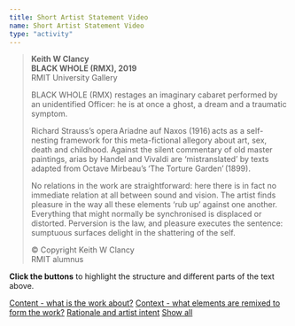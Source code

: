 ```yaml
---
title: Short Artist Statement Video
name: Short Artist Statement Video
type: "activity"
---
```

<!-- START container -->
<div class="my-container">
	<blockquote>
		<a id="mark-up-content"></a>
		<p><strong>Keith W Clancy<br />BLACK WHOLE (RMX), 2019</strong><br />RMIT University Gallery</p>
		<p><span id="what">BLACK WHOLE (RMX) restages an imaginary cabaret performed by an unidentified Officer: he is at once a ghost, a dream and a traumatic symptom.</span></p>
		<p><span id="context">Richard Strauss’s opera Ariadne auf Naxos (1916) acts as a self-nesting framework for this meta-fictional allegory about art, sex, death and childhood. Against the silent commentary of old master paintings, arias by Handel and Vivaldi are ‘mistranslated’ by texts adapted from Octave Mirbeau’s ‘The Torture Garden’ (1899).</span></p>
		<p><span id="rationale">No relations in the work are straightforward: here there is in fact no immediate relation at all between sound and vision. The artist finds pleasure in the way all these elements ‘rub up’ against one another. Everything that might normally be synchronised is displaced or distorted. Perversion is the law, and pleasure executes the sentence: sumptuous surfaces delight in the shattering of the self.</span></p>
		<p class="small">&copy; Copyright Keith W Clancy<br />RMIT alumnus</p>
	</blockquote>
	<div class="button-group" id="button-group">
		<p><strong>Click the buttons</strong> to highlight the structure and different parts of the text above.</p>
		<a class="btn btn-default text-markup-btn" role="button" href="#what">Content - what is the work about?</a>
		<a class="btn btn-default text-markup-btn" role="button" href="#context">Context - what elements are remixed to form the work?</a>
		<a class="btn btn-default text-markup-btn" role="button" href="#rationale">Rationale and artist intent</a>
		<a class="btn btn-default" role="button" id="showHideAll" href="#mark-up-content">Show all</a>
	</div>
</div>
<!-- END container -->